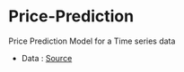 # Price-Prediction
Price Prediction Model for a Time series data
* Data : [Source](https://www.kaggle.com/c/bluebook-for-bulldozers/data)

